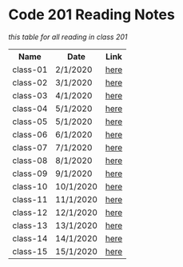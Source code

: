 # Code 201 Reading Notes
*this table for all reading in class 201*

<table>
  <tr>
    <th>Name</th>
    <th>Date</th>
    <th>Link</th>
  </tr>
  <tr>
    <td>class-01</td>
    <td>2/1/2020</td>
    <td><a href="https://sarahoth.github.io/reading-notes201/class-01">here</a></td>
  </tr>
  <tr>
    <td>class-02</td>
    <td>3/1/2020</td>
    <td><a href="" >here</a></td>
    
  </tr>
  <tr>
    <td>class-03</td>
    <td>4/1/2020</td>
    <td><a href="">here</a></td>
  </tr>
  <tr>
    <td>class-04</td>
    <td>5/1/2020</td>
    <td><a href="">here</a></td>
  </tr>
  <tr>
    <td>class-05</td>
    <td>5/1/2020</td>
    <td><a href="">here</a></td>
  </tr>
   <tr>
    <td>class-06</td>
    <td>6/1/2020</td>
    <td><a href="">here</a></td>
  </tr>
  <tr>
    <td>class-07</td>
    <td>7/1/2020</td>
    <td><a href="">here</a></td>
  </tr>
    <tr>
    <td>class-08</td>
    <td>8/1/2020</td>
    <td><a href="">here</a></td>
  </tr>

   <tr>
    <td>class-09</td>
    <td>9/1/2020</td>
    <td><a href="">here</a></td>
  </tr>

  <tr>
    <td>class-10</td>
    <td>10/1/2020</td>
    <td><a href="">here</a></td>
  </tr>

  <tr>
    <td>class-11</td>
    <td>11/1/2020</td>
    <td><a href="">here</a></td>
  </tr>

  <tr>
    <td>class-12</td>
    <td>12/1/2020</td>
    <td><a href="">here</a></td>
  </tr>

  <tr>
    <td>class-13</td>
    <td>13/1/2020</td>
    <td><a href="">here</a></td>
  </tr>

  <tr>
    <td>class-14</td>
    <td>14/1/2020</td>
    <td><a href="">here</a></td>
  </tr>

  <tr>
    <td>class-15</td>
    <td>15/1/2020</td>
    <td><a href="">here</a></td>
  </tr>
  </tr>
</table>
